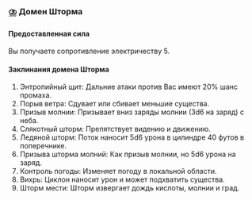 ### ⛈️ Домен Шторма
#### Предоставленная сила
Вы получаете сопротивление электричеству 5.
#### Заклинания домена Шторма
1. Энтропийный щит: Дальние атаки против Вас имеют 20% шанс промаха.
2. Порыв ветра: Сдувает или сбивает меньшие существа.
3. Призыв молнии: Призывает вниз заряды молнии (3d6 на заряд) с неба.
4. Слякотный шторм: Препятствует видению и движению.
5. Ледяной шторм: Поток наносит 5d6 урона в цилиндре 40 футов в поперечнике.
6. Призыва шторма молний: Как призыв молнии, но 5d6 урона на заряд.
7. Контроль погоды: Изменяет погоду в локальной области.
8. Вихрь: Циклон наносит урон и может подхватить существа.
9. Шторм мести: Шторм извергает дождь кислоты, молнии и град.